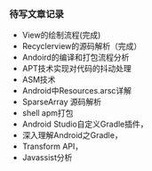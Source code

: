 ### 待写文章记录

- View的绘制流程(完成)
- Recyclerview的源码解析（完成）
- Andoird的编译和打包流程分析
- APT技术实现对代码的抖动处理
- ASM技术
- Android中Resources.arsc详解
- SparseArray 源码解析
- shell apm打包
- Android Studio自定义Gradle插件，
- 深入理解Android之Gradle，
- Transform API，
- Javassist分析
